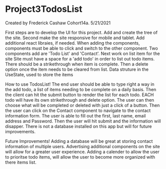 # Project3TodosList

Created by Frederick Cashaw
Cohort14a.
5/21/2021

First steps are to develop the UI for this project.
Add and create the tree of the site.
Second make the site responsive for mobile and tablet.
Add additional react libraies, if needed.
When adding the components, components must be able to click and switch to the other component.
Two components add are 'Todo List' and 'Contact'.
Next work on list item for the site
Site must have a space for a 'add todo' in order to list out todo items.
There should be a strikethrough when item is complete.
Then a delete option once the item needs to be cleared from list.
Data struture in the UseState, used to store the items

How to use TodosList! The end user should be able to type right a way in the add todo, a list of items needing to be complete on a daily basis. Then the client can hit the submit button to render the list for each todo. EACH todo will have its own strikethrough and delete option. The user can then choose what will be completed or deleted with just a click of a button. Then the user can click on the Contact component to navigate to the contact information form. The user is able to fill out the first, last name, email address and Password. Then the user will hit submit and the information will disapper. There is not a database installed on this app but will for future improvements.

Future Improvements!
Adding a database will be great at storing contact information of multiple users.
Advertising additional components on the site will allow for a greater user experience.
Adding a calender to allow the user to prioritse todo items, will allow the user to become more organized with there items list.
